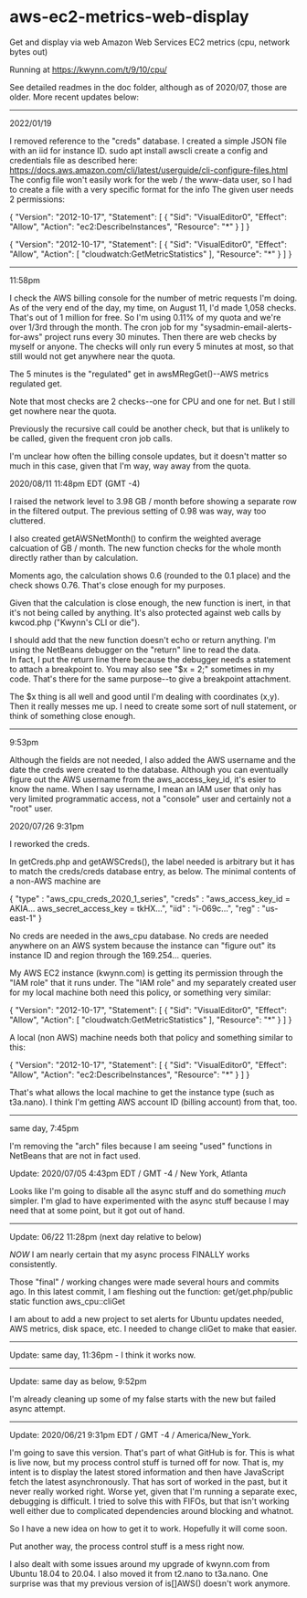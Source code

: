 # aws-ec2-metrics-web-display
Get and display via web Amazon Web Services EC2 metrics (cpu, network bytes out)

Running at https://kwynn.com/t/9/10/cpu/

See detailed readmes in the doc folder, although as of 2020/07, those are older.  More recent updates below:
********
2022/01/19

I removed reference to the "creds" database.  I created a simple JSON file with an iid for instance ID.
sudo apt install awscli
create a config and credentials file as described here:
https://docs.aws.amazon.com/cli/latest/userguide/cli-configure-files.html
The config file won't easily work for the web / the www-data user, so I had to create a file with a very 
specific format for the info
The given user needs 2 permissions:

{
    "Version": "2012-10-17",
    "Statement": [
        {
            "Sid": "VisualEditor0",
            "Effect": "Allow",
            "Action": "ec2:DescribeInstances",
            "Resource": "*"
        }
    ]
}

{
    "Version": "2012-10-17",
    "Statement": [
        {
            "Sid": "VisualEditor0",
            "Effect": "Allow",
            "Action": [
                "cloudwatch:GetMetricStatistics"
            ],
            "Resource": "*"
        }
    ]
}


******
11:58pm

I check the AWS billing console for the number of metric requests I'm doing.  As of the very end of the day, my time, on August 11, I'd made 
1,058 checks.  That's out of 1 million for free.  So I'm using 0.11% of my quota and we're over 1/3rd through the month.  The cron job for 
my "sysadmin-email-alerts-for-aws" project runs every 30 minutes.  Then there are web checks by myself or anyone.  The checks will only run every 
5 minutes at most, so that still would not get anywhere near the quota.

The 5 minutes is the "regulated" get in awsMRegGet()--AWS metrics regulated get.

Note that most checks are 2 checks--one for CPU and one for net.  But I still get nowhere near the quota.  

Previously the recursive call could be another check, but that is unlikely to be called, given the frequent cron job calls.

I'm unclear how often the billing console updates, but it doesn't matter so much in this case, given that I'm way, way away from the quota.



2020/08/11 11:48pm EDT (GMT -4)

I raised the network level to 3.98 GB / month before showing a separate row in the filtered output.  The previous setting of 0.98 was way, way 
too cluttered.

I also created getAWSNetMonth() to confirm the weighted average calcuation of GB / month.  The new function checks for the whole month directly 
rather than by calculation.  

Moments ago, the calculation shows 0.6 (rounded to the 0.1 place) and the check shows 0.76.  That's close enough for my purposes.  

Given that the calculation is close enough, the new function is inert, in that it's not being called by anything.  It's also protected against 
web calls by kwcod.php ("Kwynn's CLI or die").

I should add that the new function doesn't echo or return anything.  I'm using the NetBeans debugger on the "return" line to read the data.  
In fact, I put the return line there because the debugger needs a statement to attach a breakpoint to.  You may also see "$x = 2;" sometimes in my 
code.  That's there for the same purpose--to give a breakpoint attachment.  

The $x thing is all well and good until I'm dealing with coordinates (x,y).  Then it really messes me up.  I need to create some sort of null 
statement, or think of something close enough.

***********
9:53pm

Although the fields are not needed, I also added the AWS username and the date the creds were created to the database.  Although you can 
eventually figure out the AWS username from the aws_access_key_id, it's esier to know the name.  When I say username, I mean an IAM user 
that only has very limited programmatic access, not a "console" user and certainly not a "root" user.  


2020/07/26 9:31pm

I reworked the creds.  

In getCreds.php and getAWSCreds(), the label needed is arbitrary but it has to match the creds/creds database entry, as below.  The minimal 
contents of a non-AWS machine are

{
    "type" : "aws_cpu_creds_2020_1_series",
    "creds" : "aws_access_key_id = AKIA... aws_secret_access_key = tkHX...",
    "iid" : "i-069c...",
    "reg" : "us-east-1"
}

No creds are needed in the aws_cpu database.  No creds are needed anywhere on an AWS system because the instance can "figure out" its instance ID and 
region through the 169.254... queries.

My AWS EC2 instance (kwynn.com) is getting its permission through the "IAM role" that it runs under.  The "IAM role" and my separately created user 
for my local machine both need this policy, or something very similar:

{
    "Version": "2012-10-17",
    "Statement": [
        {
            "Sid": "VisualEditor0",
            "Effect": "Allow",
            "Action": [
                "cloudwatch:GetMetricStatistics"
            ],
            "Resource": "*"
        }
    ]
}

A local (non AWS) machine needs both that policy and something similar to this:

{
    "Version": "2012-10-17",
    "Statement": [
        {
            "Sid": "VisualEditor0",
            "Effect": "Allow",
            "Action": "ec2:DescribeInstances",
            "Resource": "*"
        }
    ]
}

That's what allows the local machine to get the instance type (such as t3a.nano).  I think I'm getting AWS account ID (billing account) from that, too.


*****
same day, 7:45pm

I'm removing the "arch" files because I am seeing "used" functions in NetBeans that are not in fact used.  


Update: 2020/07/05 4:43pm EDT / GMT -4 / New York, Atlanta

Looks like I'm going to disable all the async stuff and do something *much* simpler.  I'm glad to have experimented with the async stuff because 
I may need that at some point, but it got out of hand.  


******
Update: 06/22 11:28pm (next day relative to below)

*NOW* I am nearly certain that my async process FINALLY works consistently.

Those "final" / working changes were made several hours and commits ago.  In this latest commit, I am fleshing out the function:
get/get.php/public static function aws_cpu::cliGet

I am about to add a new project to set alerts for Ubuntu updates needed, AWS metrics, disk space, etc.  I needed to change cliGet to make that easier.

*****
Update: same day, 11:36pm - I think it works now.


****
Update: same day as below, 9:52pm

I'm already cleaning up some of my false starts with the new but failed async attempt.

*****
Update: 2020/06/21 9:31pm EDT / GMT -4 / America/New_York.  

I'm going to save this version.  That's part of what GitHub is for.  This is what is live now, but my process control stuff is turned off for now.  That is, 
my intent is to display the latest stored information and then have JavaScript fetch the latest asynchronously.  That has sort of worked in the past, but 
it never really worked right.  Worse yet, given that I'm running a separate exec, debugging is difficult.  I tried to solve this with FIFOs, but that isn't working
well either due to complicated dependencies around blocking and whatnot.  

So I have a new idea on how to get it to work.  Hopefully it will come soon.

Put another way, the process control stuff is a mess right now.

I also dealt with some issues around my upgrade of kwynn.com from Ubuntu 18.04 to 20.04.  I also moved it from t2.nano to t3a.nano.  One surprise was that my previous 
version of is[]AWS() doesn't work anymore.  
